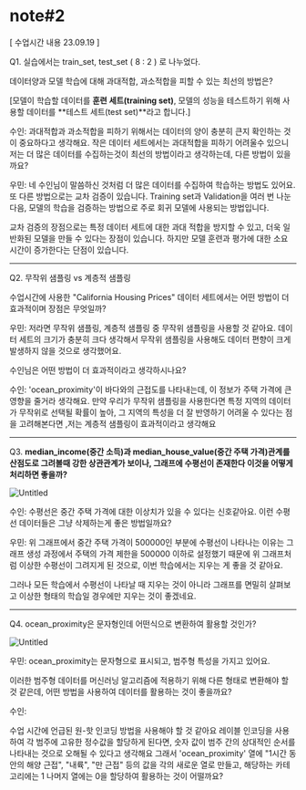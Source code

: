 # note#2

[ 수업시간 내용 23.09.19 ]

Q1. 실습에서는 train_set, test_set ( 8 : 2 ) 로 나누었다.

데이터양과 모델 학습에 대해 과대적합, 과소적합을 피할 수 있는 최선의 방법은?

[모델이 학습할 데이터를 **훈련 세트(training set)**, 모델의 성능을 테스트하기 위해 사용할 데이터를 **테스트 세트(test set)**라고 합니다.]

수인: 과대적합과 과소적합을 피하기 위해서는 데이터의 양이 충분히 큰지 확인하는 것이 중요하다고 생각해요.
작은 데이터 세트에서는 과대적합을 피하기 어려울수 있으니
저는 더 많은 데이터를 수집하는것이 최선의 방법이라고 생각하는데, 다른 방법이 있을까요?

우민: 네 수인님이 말씀하신 것처럼 더 많은 데이터를 수집하여 학습하는 방법도 있어요. 또 다른 방법으로는 교차 검증이 있습니다. Training set과 Validation을 여러 번 나눈 다음, 모델의 학습을 검증하는 방법으로 주로 회귀 모델에 사용되는 방법입니다. 

교차 검증의 장점으로는 특정 데이터 세트에 대한 과대 적합을 방지할 수 있고, 더욱 일반화된 모델을 만들 수 있다는 장점이 있습니다. 하지만 모델 훈련과 평가에 대한 소요 시간이 증가한다는 단점이 있습니다.

---

Q2. 무작위 샘플링 vs 계층적 샘플링

수업시간에 사용한 "California Housing Prices" 데이터 세트에서는 어떤 방법이 더 효과적이며 장점은 무엇일까?

우민:  저라면 무작위 샘플링, 계층적 샘플링 중 무작위 샘플링을 사용할 것 같아요. 데이터 세트의 크기가 충분히 크다 생각해서 무작위 샘플링을 사용해도 데이터 편향이 크게 발생하지 않을 것으로 생각했어요. 

수인님은 어떤 방법이 더 효과적이라고 생각하시나요?

수인:  'ocean_proximity'이 바다와의 근접도를 나타내는데, 이 정보가 주택 가격에 큰 영향을 줄거라 생각해요. 만약 우리가 무작위 샘플링을 사용한다면 특정 지역의 데이터가 무작위로 선택될 확률이 높아,
그 지역의 특성을 더 잘 반영하기 어려울 수 있다는 점을 고려해본다면 ,저는 계층적 샘플링이 효과적이라고 생각해요

---

Q3. **median_income(중간 소득)과 median_house_value(중간 주택 가격)관계를 산점도로 그려볼때 강한 상관관계가 보이나, 그래프에 수평선이 존재한다 이것을 어떻게 처리하면 좋을까?**

![Untitled](note#2%20316a7a1588534536953a26a9116fe421/Untitled.png)

수인: 수평선은 중간 주택 가격에 대한 이상치가 있을 수 있다는 신호같아요.
이런 수평선 데이터들은 그냥 삭제하는게 좋은 방법일까요?

우민: 위 그래프에서 중간 주택 가격이 500000인 부분에 수평선이 나타나는 이유는 그래프 생성 과정에서 주택의 가격 제한을 500000 이하로 설정했기 때문에 위 그래프처럼 이상한 수평선이 그려지게 된 것으로, 이번 학습에서는 지우는 게 좋을 것 같아요. 

그러나 모든 학습에서 수평선이 나타날 때 지우는 것이 아니라 그래프를 면밀히 살펴보고 이상한 형태의 학습일 경우에만 지우는 것이 좋겠네요.

---

Q4. ocean_proximity은 문자형인데 어떤식으로 변환하여 활용할 것인가?

![Untitled](note#2%20316a7a1588534536953a26a9116fe421/Untitled%201.png)

우민: ocean_proximity는 문자형으로 표시되고, 범주형 특성을 가지고 있어요. 

이러한 범주형 데이터를 머신러닝 알고리즘에 적용하기 위해 다른 형태로 변환해야 할 것 같은데, 어떤 방법을 사용하여 데이터를 활용하는 것이 좋을까요?

수인: 

수업 시간에 언급된 원-핫 인코딩 방법을 사용해야 할 것 같아요
레이블 인코딩을 사용하여 각 범주에 고유한 정수값을 할당하게 된다면, 숫자 값이 범주 간의 상대적인 순서를 나타내는 것으로 오해될 수 있다고 생각해요
그래서 'ocean_proximity' 열에 "1시간 동안의 해양 근접", "내륙", "만 근접" 등의 값을 각의 새로운 열로 만들고, 해당하는 카테고리에는 1 나머지 열에는 0을 할당하여 활용하는 것이 어떨까요?